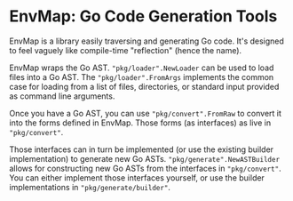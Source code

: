 EnvMap: Go Code Generation Tools
================================

EnvMap is a library easily traversing and generating Go code.  It's
designed to feel vaguely like compile-time "reflection" (hence the name).

EnvMap wraps the Go AST.  `"pkg/loader".NewLoader` can be used to load
files into a Go AST.  The `"pkg/loader".FromArgs` implements the common
case for loading from a list of files, directories, or standard input
provided as command line arguments.

Once you have a Go AST, you can use `"pkg/convert".FromRaw` to convert it
into the forms defined in EnvMap.  Those forms (as interfaces) as live in
`"pkg/convert"`.

Those interfaces can in turn be implemented (or use the existing builder
implementation) to generate new Go ASTs.  `"pkg/generate".NewASTBuilder`
allows for constructing new Go ASTs from the interfaces in
`"pkg/convert"`.  You can either implement those interfaces yourself, or
use the builder implementations in `"pkg/generate/builder"`.
